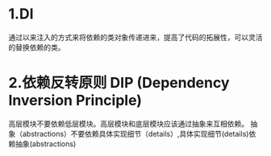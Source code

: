 # 1.DI 
  通过以来注入的方式来将依赖的类对象传递进来，提高了代码的拓展性，可以灵活的替换依赖的类。
  
 # 2.依赖反转原则 DIP (Dependency Inversion Principle)
  高层模块不要依赖低层模块。高层模块和底层模块应该通过抽象来互相依赖。
  抽象（abstractions）不要依赖具体实现细节（details）,具体实现细节(details)依赖抽象(abstractions)
 
 
